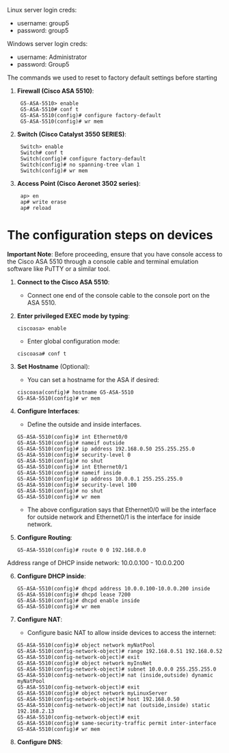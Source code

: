 
Linux server login creds: 
- username: group5
- password: group5 

Windows server login creds: 
- username: Administrator
- password: Group5 

The commands we used to reset to factory default settings before starting

1. **Firewall (Cisco ASA 5510)**:

   ```shell
    G5-ASA-5510> enable
    G5-ASA-5510# conf t
    G5-ASA-5510(config)# configure factory-default
    G5-ASA-5510(config)# wr mem
   ```

2. **Switch (Cisco Catalyst 3550 SERIES)**:

   ```shell
    Switch> enable
    Switch# conf t
    Switch(config)# configure factory-default
    Switch(config)# no spanning-tree vlan 1
    Switch(config)# wr mem
   ```

2. **Access Point (Cisco Aeronet 3502 series)**:

   ```shell
    ap> en
    ap# write erase
    ap# reload
   ```
# The configuration steps on devices
**Important Note**: Before proceeding, ensure that you have console access to the Cisco ASA 5510 through a console cable and terminal emulation software like PuTTY or a similar tool.

1. **Connect to the Cisco ASA 5510**:
   - Connect one end of the console cable to the console port on the ASA 5510.

2. **Enter privileged EXEC mode by typing**:

   ```shell
   ciscoasa> enable
   ```

   - Enter global configuration mode:

   ```shell
   ciscoasa# conf t
   ```

3. **Set Hostname** (Optional):
   - You can set a hostname for the ASA if desired:

   ```shell
   ciscoasa(config)# hostname G5-ASA-5510
   G5-ASA-5510(config)# wr mem

   ```

   

4. **Configure Interfaces**:
   - Define the outside and inside interfaces.

   ```shell
   G5-ASA-5510(config)# int Ethernet0/0
   G5-ASA-5510(config)# nameif outside
   G5-ASA-5510(config)# ip address 192.168.0.50 255.255.255.0
   G5-ASA-5510(config)# security-level 0
   G5-ASA-5510(config)# no shut
   G5-ASA-5510(config)# int Ethernet0/1
   G5-ASA-5510(config)# nameif inside
   G5-ASA-5510(config)# ip address 10.0.0.1 255.255.255.0
   G5-ASA-5510(config)# security-level 100
   G5-ASA-5510(config)# no shut
   G5-ASA-5510(config)# wr mem
   ```

   - The above configuration says that Ethernet0/0 will be the interface for outside network and Ethernet0/1 is the interface for inside network.


5. **Configure Routing**:

   ```shell
   G5-ASA-5510(config)# route 0 0 192.168.0.0 

   ```
Address range of DHCP inside network: 10.0.0.100 - 10.0.0.200 

6. **Configure DHCP inside**:

   ```shell
   G5-ASA-5510(config)# dhcpd address 10.0.0.100-10.0.0.200 inside
   G5-ASA-5510(config)# dhcpd lease 7200                          
   G5-ASA-5510(config)# dhcpd enable inside 
   G5-ASA-5510(config)# wr mem
   ```

7. **Configure NAT**:
   - Configure basic NAT to allow inside devices to access the internet:

   ```shell
   G5-ASA-5510(config)# object network myNatPool
   G5-ASA-5510(config-network-object)# range 192.168.0.51 192.168.0.52
   G5-ASA-5510(config-network-object)# exit
   G5-ASA-5510(config)# object network myInsNet  
   G5-ASA-5510(config-network-object)# subnet 10.0.0.0 255.255.255.0  
   G5-ASA-5510(config-network-object)# nat (inside,outside) dynamic myNatPool
   G5-ASA-5510(config-network-object)# exit  
   G5-ASA-5510(config)# object network myLinuxServer
   G5-ASA-5510(config-network-object)# host 192.168.0.50  
   G5-ASA-5510(config-network-object)# nat (outside,inside) static 192.168.2.13
   G5-ASA-5510(config-network-object)# exit
   G5-ASA-5510(config)# same-security-traffic permit inter-interface
   G5-ASA-5510(config)# wr mem 

   ```


8. **Configure DNS**:

   ```shell

   ```
